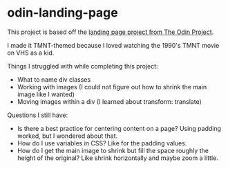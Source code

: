 # odin-landing-page

This project is based off the [landing page project from The Odin Project](https://www.theodinproject.com/lessons/foundations-landing-page).

I made it TMNT-themed because I loved watching the 1990's TMNT movie on VHS as a kid.

Things I struggled with while completing this project:
- What to name div classes
- Working with images (I could not figure out how to shrink the main image like I wanted)
- Moving images within a div (I learned about transform: translate)

Questions I still have:
- Is there a best practice for centering content on a page? Using padding worked, but I wondered about that.
- How do I use variables in CSS? Like for the padding values.
- How do I get the main image to shrink but fill the space roughly the height of the original? Like shrink horizontally and maybe zoom a little.